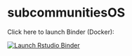 # subcommunitiesOS

Click here to launch Binder (Docker):  

<!-- badges: start -->
[![Launch Rstudio Binder](http://mybinder.org/badge_logo.svg)](https://mybinder.org/v2/gh/j-5chneider/subcommunitiesOS/main?urlpath=rstudio)
<!-- badges: end -->

